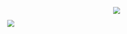 
<p align="center">
    <img src="http://https://null.53bits.co.uk/uploads/programming/github/ip-hashing/ecmp/linked_list_1/ll1_example_1.svg">
</p>

![](http://https://null.53bits.co.uk/uploads/programming/github/ip-hashing/ecmp/linked_list_1/ll1_example_1.svg)

